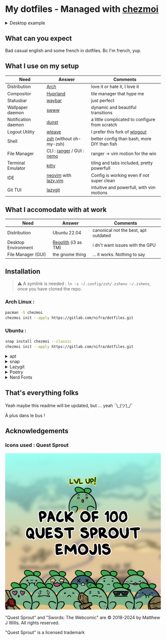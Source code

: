 # My dotfiles - Managed with [chezmoi](https://www.chezmoi.io/)

<!-- markdownlint-disable MD013 MD026 MD033 -->

<details>
<summary>Desktop example</summary>

![exemple](ressources/exemple.jpg)

[![swordsShoutout](ressources/_TwitchShoutout.png)](https://swordscomic.com)

</details>

## What can you expect

Bad casual english and some french in dotfiles. Bc I'm french, yup.

## What I use on my setup

| Need                | Answer                                                                               | Comments                                                               |
| ------------------- | ------------------------------------------------------------------------------------ | ---------------------------------------------------------------------- |
| Distribution        | [Arch](https://archlinux.org/)                                                       | love it or hate it, I love it                                          |
| Compositor          | [Hyprland](https://hyprland.org/)                                                    | tile manager that hype me                                              |
| Statusbar           | [waybar](https://github.com/Alexays/Waybar)                                          | just perfect                                                           |
| Wallpaper daemon    | [swww](https://github.com/LGFae/swww)                                                | dynamic and beautiful transitions                                      |
| Notification daemon | [dunst](https://dunst-project.org/)                                                  | a little complicated to configure from scratch                         |
| Logout Utility      | [wleave](https://github.com/AMNatty/wleave)                                          | I prefer this fork of [wlogout](https://github.com/ArtsyMacaw/wlogout) |
| Shell               | [zsh](https://www.zsh.org/) (without oh-my-zsh)                                      | better config than bash, more DIY than fish                            |
| File Manager        | CLI : [ranger](https://ranger.fm/) / GUI : [nemo](https://github.com/linuxmint/nemo) | ranger -> vim motion for the win                                       |
| Terminal Emulator   | [kitty](https://sw.kovidgoyal.net/kitty/)                                            | tiling and tabs included, pretty powerfull                             |
| IDE                 | [neovim](https://neovim.io/) with [lazy.vim](https://github.com/folke/lazy.nvim)     | Config is working even if not super clean                              |
| Git TUI             | [lazygit](https://github.com/jesseduffield/lazygit)                                  | intuitive and powerfull, with vim motions                              |

## What I accomodate with at work

| Need                | Answer                                               | Comments                             |
| ------------------- | ---------------------------------------------------- | ------------------------------------ |
| Distribution        | Ubuntu 22.04                                         | canonical not the best, apt outdated |
| Desktop Environment | [Regolith](https://regolith-desktop.com/) (i3 as TM) | i dn't want issues with the GPU      |
| File Manager (GUI)  | the gnome thing                                      | ... it works. Nothing to say         |

## Installation

> ⚠️
> A symlink is needed : `ln -s ~/.config/zsh/.zshenv ~/.zshenv`, once you have cloned the repo.

### Arch Linux :

```BASH
pacman -S chezmoi
chezmoi init --apply https://gitlab.com/nifra/dotfiles.git
```

### Ubuntu :

```BASH
snap install chezmoi --classic
chezmoi init --apply https://gitlab.com/nifra/dotfiles.git
```

<details>
<summary>apt</summary>

```BASH
sudo apt install btop dunst kitty neofetch ranger zsh
```

</details>

<details>
<summary>snap</summary>

```BASH
sudo snap install mpv
sudo snap install node --classic
sudo snap install nvim --classic
```

> ⚠️
> For nvim to work with node.js, it is needed to add the node snap directly in your path : `export PATH=/snap/node/current/bin:$PATH` (see the .zshenv).

</details>

<details>
<summary>Lazygit</summary>

```BASH
LAZYGIT_VERSION=$(curl -s "https://api.github.com/repos/jesseduffield/lazygit/releases/latest" | grep -Po '"tag_name": "v\K[^"]*')
curl -Lo lazygit.tar.gz "https://github.com/jesseduffield/lazygit/releases/latest/download/lazygit_${LAZYGIT_VERSION}_Linux_x86_64.tar.gz"
tar xf lazygit.tar.gz lazygit
sudo install lazygit /usr/local/bin
```

</details>

<details>
<summary>Poetry</summary>

```BASH
curl -sSL https://install.python-poetry.org | python3 -
```

</details>

<details>
<summary>Nerd Fonts</summary>

```BASH
zsh ~/.scripts/nerd_fonts_install.bash
```

</details>

## That's everything folks

Yeah maybe this readme will be updated, but ... yeah ¯\\\_(ツ)\_/¯

À plus dans le bus !

## Acknowledgements

### Icons used : Quest Sprout

[![questSproutPack100](ressources/_Pack100.png)](https://ko-fi.com/s/9f790faf39)

"Quest Sprout" and "Swords: The Webcomic" are © 2018-2024 by Matthew J Wills.
All rights reserved.

"Quest Sprout" is a licensed trademark
